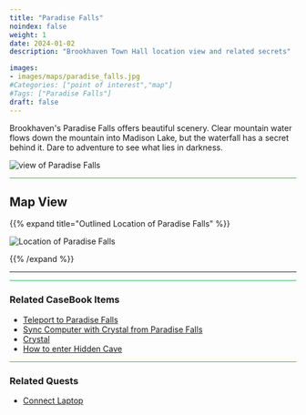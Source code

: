 ```yaml
---
title: "Paradise Falls"
noindex: false
weight: 1
date: 2024-01-02
description: "Brookhaven Town Hall location view and related secrets"

images:
- images/maps/paradise_falls.jpg
#Categories: ["point of interest","map"]
#Tags: ["Paradise Falls"]
draft: false
--- 
```


Brookhaven's Paradise Falls offers beautiful scenery. Clear mountain water flows down the mountain into Madison Lake, but the waterfall has a secret behind it. Dare to adventure to see what lies in darkness.

![view of Paradise Falls](/images/maps/paradise_falls.jpg)


<hr style="background-color: #28b44c" size=8>

## Map View

{{% expand title="Outlined Location of Paradise Falls" %}}

![Location of Paradise Falls](/images/maps/paradise-falls.png)

{{% /expand %}}

---

<hr style="background-color: #28b44c" size=8>

### Related CaseBook Items

- [Teleport to Paradise Falls](/casebook/interesting/teleporting/#paradise-falls)
- [Sync Computer with Crystal from Paradise Falls](/casebook/computer/other/#sync-failed)
- [Crystal](/casebook/interesting/observations/#paradise-falls-crystal)
- [How to enter Hidden Cave](/casebook/interesting/hidden_valley_cave/#getting-to-secret-cave)

<hr style="background-color: #28b44c" size=8>

### Related Quests

- [Connect Laptop](/lore/tools/connect_laptop/)